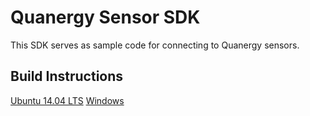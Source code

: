 # Quanergy Sensor SDK
This SDK serves as sample code for connecting to Quanergy sensors.

## Build Instructions
[Ubuntu 14.04 LTS](readme/ubuntu1404.md)
[Windows](readme/windows.md)
```
